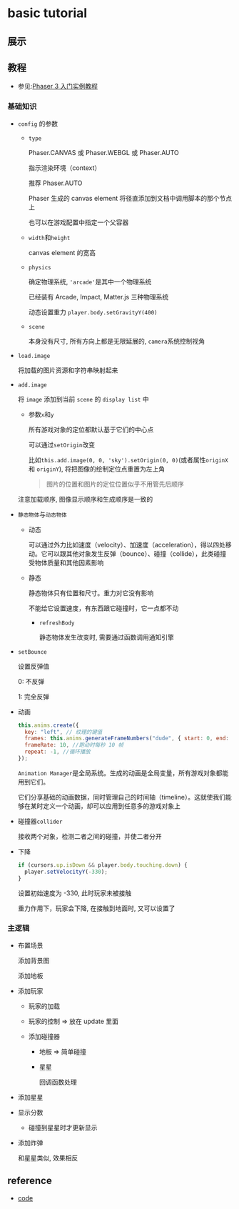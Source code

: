 # basic tutorial

## 展示

[](https://github.com/dzylikecode/lang-js/blob/master/phaser/001-simple-game/index.html ":include :type=iframe width=800px height=600px")

## 教程

- 参见:[Phaser 3 入门实例教程](http://phaser.io/tutorials/making-your-first-phaser-3-game-chinese)

### 基础知识

- `config` 的参数

  - `type`

    Phaser.CANVAS 或 Phaser.WEBGL 或 Phaser.AUTO

    指示渲染环境（context）

    推荐 Phaser.AUTO

    Phaser 生成的 canvas element 将径直添加到文档中调用脚本的那个节点上

    也可以在游戏配置中指定一个父容器

  - `width`和`height`

    canvas element 的宽高

  - `physics`

    确定物理系统, `'arcade'`是其中一个物理系统

    已经装有 Arcade, Impact, Matter.js 三种物理系统

    动态设置重力 `player.body.setGravityY(400)`

  - `scene`

    本身没有尺寸, 所有方向上都是无限延展的, `camera`系统控制视角

- `load.image`

  将加载的图片资源和字符串映射起来

- `add.image`

  将 `image` 添加到当前 `scene` 的 `display list` 中

  - 参数`x`和`y`

    所有游戏对象的定位都默认基于它们的中心点

    可以通过`setOrigin`改变

    比如`this.add.image(0, 0, 'sky').setOrigin(0, 0)`(或者属性`originX` 和 `originY`), 将把图像的绘制定位点重置为左上角

    > 图片的位置和图片的定位位置似乎不用管先后顺序

  注意加载顺序, 图像显示顺序和生成顺序是一致的

- `静态物体`与`动态物体`

  - 动态

    可以通过外力比如速度（velocity）、加速度（acceleration），得以四处移动。它可以跟其他对象发生反弹（bounce）、碰撞（collide），此类碰撞受物体质量和其他因素影响

  - 静态

    静态物体只有位置和尺寸。重力对它没有影响

    不能给它设置速度，有东西跟它碰撞时，它一点都不动

    - `refreshBody`

      静态物体发生改变时, 需要通过函数调用通知引擎

- `setBounce`

  设置反弹值

  0: 不反弹

  1: 完全反弹

- 动画

  ```javascript
  this.anims.create({
    key: "left", // 纹理的键值
    frames: this.anims.generateFrameNumbers("dude", { start: 0, end: 3 }), //0, 1, 2, 3 帧
    frameRate: 10, //跑动时每秒 10 帧
    repeat: -1, //循环播放
  });
  ```

  `Animation Manager`是全局系统。生成的动画是全局变量，所有游戏对象都能用到它们。

  它们分享基础的动画数据，同时管理自己的时间轴（timeline）。这就使我们能够在某时定义一个动画，却可以应用到任意多的游戏对象上

- 碰撞器`collider`

  接收两个对象，检测二者之间的碰撞，并使二者分开

- 下降

  ```javascript
  if (cursors.up.isDown && player.body.touching.down) {
    player.setVelocityY(-330);
  }
  ```

  设置初始速度为 -330, 此时玩家未被接触

  重力作用下，玩家会下降, 在接触到地面时, 又可以设置了

### 主逻辑

- 布置场景

  添加背景图

  添加地板

- 添加玩家

  - 玩家的加载

  - 玩家的控制 => 放在 update 里面

  - 添加碰撞器

    - 地板 => 简单碰撞
    - 星星

      回调函数处理

- 添加星星

- 显示分数

  - 碰撞到星星时才更新显示

- 添加炸弹

  和星星类似, 效果相反

## reference

- [code](https://github.com/dzylikecode/lang-js/blob/master/phaser/001-simple-game/main.js)
